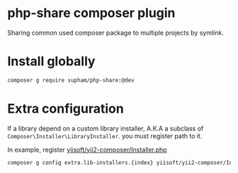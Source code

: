 # php-share composer plugin
Sharing common used composer package to multiple projects by symlink.

# Install globally
~~~bash
composer g require supham/php-share:@dev
~~~

# Extra configuration
If a library depend on a custom library installer, A.K.A a subclass of `Composer\Installer\LibraryInstaller`. you must register path to it.

In example, register [yiisoft/yii2-composer/Installer.php](https://github.com/yiisoft/yii2-composer/blob/64670b37a78f94ebf584405e676a6c88fc6b0d4a/Installer.php)
~~~bash
composer g config extra.lib-installers.{index} yiisoft/yii2-composer/Installer.php
~~~
